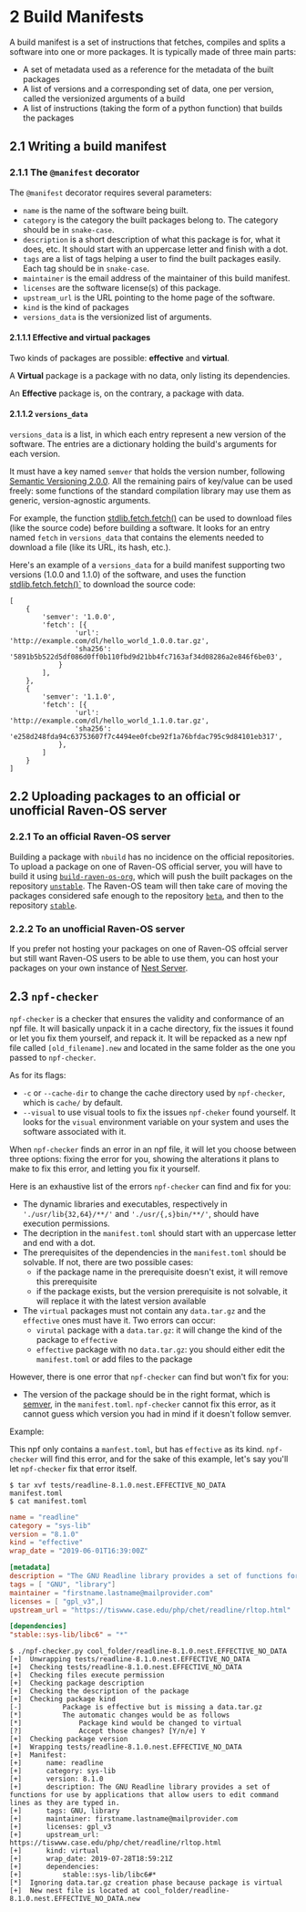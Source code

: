 # 2 Build Manifests
A build manifest is a set of instructions that fetches, compiles and splits a software into one or more packages. It is typically made of three main parts:
* A set of metadata used as a reference for the metadata of the built packages
* A list of versions and a corresponding set of data, one per version, called the versionized arguments of a build
* A list of instructions (taking the form of a python function) that builds the packages

## 2.1 Writing a build manifest
### 2.1.1 The `@manifest` decorator
The `@manifest` decorator requires several parameters:
* `name` is the name of the software being built.
* `category` is the category the built packages belong to.
The category should be in `snake-case`.
* `description` is a short description of what this package is for, what it does, etc.
It should start with an uppercase letter and finish with a dot.
* `tags` are a list of tags helping a user to find the built packages easily.
Each tag should be in `snake-case`.
* `maintainer` is the email address of the maintainer of this build manifest.
* `licenses` are the software license(s) of this package.
* `upstream_url` is the URL pointing to the home page of the software.
* `kind` is the kind of packages
* `versions_data` is the versionized list of arguments.

#### 2.1.1.1 Effective and virtual packages
Two kinds of packages are possible: **effective** and **virtual**.

A **Virtual** package is a package with no data, only listing its dependencies.

An **Effective** package is, on the contrary, a package with data.

#### 2.1.1.2 `versions_data`
`versions_data` is a list, in which each entry represent a new version of the software.
The entries are a dictionary holding the build's arguments for each version.

It must have a key named `semver` that holds the version number, following [Semantic Versioning 2.0.0](https://semver.org/spec/v2.0.0.html). All the remaining pairs of key/value can be used freely: some functions of the standard compilation library may use them as generic, version-agnostic arguments.

For example, the function [stdlib.fetch.fetch()](https://docs.raven-os.org/nbuild/master/stdlib.fetch.html#stdlib.fetch.fetch) can be used to download files (like the source code) before building a software. It looks for an entry named `fetch` in `versions_data` that contains the elements needed to download a file (like its URL, its hash, etc.).

Here's an example of a `versions_data` for a build manifest supporting two versions (1.0.0 and 1.1.0) of the software, and uses the function [stdlib.fetch.fetch()`](https://docs.raven-os.org/nbuild/master/stdlib.fetch.html#stdlib.fetch.fetch) to download the source code:

```
[
    {
        'semver': '1.0.0',
        'fetch': [{
                'url': 'http://example.com/dl/hello_world_1.0.0.tar.gz',
                'sha256': '5891b5b522d5df086d0ff0b110fbd9d21bb4fc7163af34d08286a2e846f6be03',
            }
        ],
    },
    {
        'semver': '1.1.0',
        'fetch': [{
                'url': 'http://example.com/dl/hello_world_1.1.0.tar.gz',
                'sha256': 'e258d248fda94c63753607f7c4494ee0fcbe92f1a76bfdac795c9d84101eb317',
            },
        ]
    }
]
```

## 2.2 Uploading packages to an official or unofficial Raven-OS server
### 2.2.1 To an official Raven-OS server
Building a package with `nbuild` has no incidence on the official repositories.
To upload a package on one of Raven-OS official server, you will have to build it using [`build-raven-os-org`](https://build.raven-os.org), which will push the built packages on the repository [`unstable`](https://unstable.raven-os.org).
The Raven-OS team will then take care of moving the packages considered safe enough to the repository [`beta`](https://beta.raven-os.org), and then to the repository [`stable`](https://stable.raven-os.org).

### 2.2.2 To an unofficial Raven-OS server
If you prefer not hosting your packages on one of Raven-OS offcial server but still want Raven-OS users to be able to use them, you can host your packages on your own instance of [Nest Server](https://github.com/raven-os/nest-server).

## 2.3 `npf-checker`
`npf-checker` is a checker that ensures the validity and conformance of an npf file.
It will basically unpack it in a cache directory, fix the issues it found or let you fix them yourself, and repack it.
It will be repacked as a new npf file called `[old_filename].new` and located in the same folder as the one you passed to `npf-checker`.

As for its flags:
* `-c` or `--cache-dir` to change the cache directory used by `npf-checker`, which is `cache/` by default.
* `--visual` to use visual tools to fix the issues `npf-cheker` found yourself.
It looks for the `visual` environment variable on your system and uses the software associated with it.

When `npf-checker` finds an error in an npf file, it will let you choose between three options: fixing the error for you, showing the alterations it plans to make to fix this error, and letting you fix it yourself.

Here is an exhaustive list of the errors `npf-checker` can find and fix for you:
* The dynamic libraries and executables, respectively in `'./usr/lib{32,64}/**/'` and `'./usr/{,s}bin/**/'`, should have execution permissions.
* The decription in the `manifest.toml` should start with an uppercase letter and end with a dot.
* The prerequisites of the dependencies in the `manifest.toml` should be solvable.
If not, there are two possible cases:
    * if the package name in the prerequisite doesn't exist, it will remove this prerequisite
    * if the package exists, but the version prerequisite is not solvable, it will replace it with the latest version available
* The `virtual` packages must not contain any `data.tar.gz` and the `effective` ones must have it.
Two errors can occur:
    * `virutal` package with a `data.tar.gz`: it will change the kind of the package to `effective`
    * `effective` package with no `data.tar.gz`: you should either edit the `manifest.toml` or add files to the package

However, there is one error that `npf-checker` can find but won't fix for you:
* The version of the package should be in the right format, which is [semver](https://semver.org), in the `manifest.toml`.
`npf-checker` cannot fix this error, as it cannot guess which version you had in mind if it doesn't follow semver.

Example:

This npf only contains a `manfest.toml`, but has `effective` as its kind.
`npf-checker` will find this error, and for the sake of this example, let's say you'll let `npf-checker` fix that error itself.
```
$ tar xvf tests/readline-8.1.0.nest.EFFECTIVE_NO_DATA
manifest.toml
$ cat manifest.toml
```
```TOML
name = "readline"
category = "sys-lib"
version = "8.1.0"
kind = "effective"
wrap_date = "2019-06-01T16:39:00Z"

[metadata]
description = "The GNU Readline library provides a set of functions for use by applications that allow users to edit command lines as they are typed in."
tags = [ "GNU", "library"]
maintainer = "firstname.lastname@mailprovider.com"
licenses = [ "gpl_v3",]
upstream_url = "https://tiswww.case.edu/php/chet/readline/rltop.html"

[dependencies]
"stable::sys-lib/libc6" = "*"
```

```
$ ./npf-checker.py cool_folder/readline-8.1.0.nest.EFFECTIVE_NO_DATA
[+]  Unwrapping tests/readline-8.1.0.nest.EFFECTIVE_NO_DATA
[+]  Checking tests/readline-8.1.0.nest.EFFECTIVE_NO_DATA
[+]  Checking files execute permission
[+]  Checking package description
[+]  Checking the description of the package
[+]  Checking package kind
[-]          Package is effective but is missing a data.tar.gz
[*]          The automatic changes would be as follows
[*]              Package kind would be changed to virtual
[?]              Accept those changes? [Y/n/e] Y
[+]  Checking package version
[+]  Wrapping tests/readline-8.1.0.nest.EFFECTIVE_NO_DATA
[+]  Manifest:
[+]      name: readline
[+]      category: sys-lib
[+]      version: 8.1.0
[+]      description: The GNU Readline library provides a set of functions for use by applications that allow users to edit command lines as they are typed in.
[+]      tags: GNU, library
[+]      maintainer: firstname.lastname@mailprovider.com
[+]      licenses: gpl_v3
[+]      upstream_url: https://tiswww.case.edu/php/chet/readline/rltop.html
[+]      kind: virtual
[+]      wrap_date: 2019-07-28T18:59:21Z
[+]      dependencies:
[+]          stable::sys-lib/libc6#*
[*]  Ignoring data.tar.gz creation phase because package is virtual
[+]  New nest file is located at cool_folder/readline-8.1.0.nest.EFFECTIVE_NO_DATA.new
```